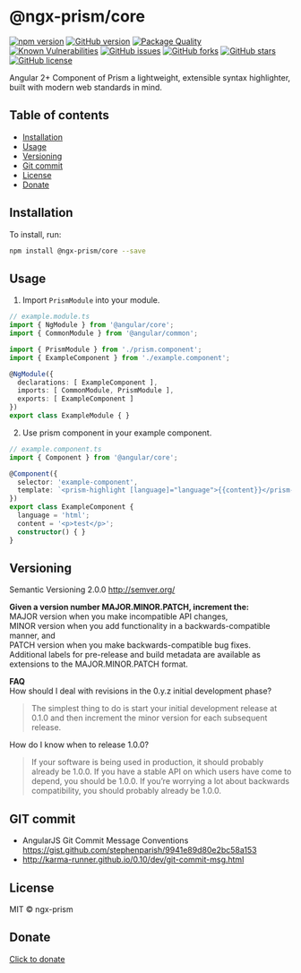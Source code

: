 # @ngx-prism/core

[![npm version](https://badge.fury.io/js/%40ngx-prism%2Fcore.svg)](https://badge.fury.io/js/%40ngx-prism%2Fcore)
[![GitHub version](https://badge.fury.io/gh/ngx-prism%2Fcore.svg)](https://badge.fury.io/gh/ngx-prism%2Fcore)
[![Package Quality](http://npm.packagequality.com/shield/ngx-prism.svg)](http://packagequality.com/#?package=ngx-prism)
[![Known Vulnerabilities](https://snyk.io/test/npm/ngx-prism/badge.svg)](https://snyk.io/test/npm/ngx-prism)
[![GitHub issues](https://img.shields.io/github/issues/ngx-prism/core.svg)](https://github.com/ngx-prism/core/issues)
[![GitHub forks](https://img.shields.io/github/forks/ngx-prism/core.svg)](https://github.com/ngx-prism/core/network)
[![GitHub stars](https://img.shields.io/github/stars/ngx-prism/core.svg)](https://github.com/ngx-prism/core/stargazers)
[![GitHub license](https://img.shields.io/badge/license-MIT-blue.svg)](https://raw.githubusercontent.com/ngx-prism/core/master/LICENSE)

Angular 2+ Component of Prism a lightweight, extensible syntax highlighter, built with modern web standards in mind.

## Table of contents
* [Installation](#installation)
* [Usage](#usage)
* [Versioning](#versioning)
* [Git commit](#git-commit)
* [License](#license)
* [Donate](#donate)

## Installation

To install, run:

```bash
npm install @ngx-prism/core --save
```

## Usage

1. Import `PrismModule` into your module.
```typescript
// example.module.ts
import { NgModule } from '@angular/core';
import { CommonModule } from '@angular/common';

import { PrismModule } from './prism.component';
import { ExampleComponent } from './example.component';

@NgModule({
  declarations: [ ExampleComponent ],
  imports: [ CommonModule, PrismModule ],
  exports: [ ExampleComponent ]
})
export class ExampleModule { }
```

2. Use prism component in your example component.
```typescript
// example.component.ts
import { Component } from '@angular/core';

@Component({
  selector: 'example-component',
  template: `<prism-highlight [language]="language">{{content}}</prism-highlight>`
})
export class ExampleComponent {
  language = 'html';
  content = '<p>test</p>';
  constructor() { }
}
```


## Versioning
Semantic Versioning 2.0.0 http://semver.org/

**Given a version number MAJOR.MINOR.PATCH, increment the:**   
MAJOR version when you make incompatible API changes,  
MINOR version when you add functionality in a backwards-compatible manner, and  
PATCH version when you make backwards-compatible bug fixes.  
Additional labels for pre-release and build metadata are available as extensions to the MAJOR.MINOR.PATCH format.

**FAQ**   
How should I deal with revisions in the 0.y.z initial development phase?  
>The simplest thing to do is start your initial development release at 0.1.0 and then increment the minor version for each subsequent release.

How do I know when to release 1.0.0?

>If your software is being used in production, it should probably already be 1.0.0. If you have a stable API on which users have come to depend, you should be 1.0.0. If you’re worrying a lot about backwards compatibility, you should probably already be 1.0.0.

## GIT commit
- AngularJS Git Commit Message Conventions https://gist.github.com/stephenparish/9941e89d80e2bc58a153
- http://karma-runner.github.io/0.10/dev/git-commit-msg.html

## License

MIT © ngx-prism

## Donate

[Click to donate](https://donorbox.org/help-creating-open-source-software)
